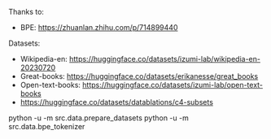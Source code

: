 Thanks to:
- BPE: https://zhuanlan.zhihu.com/p/714899440


Datasets:
- Wikipedia-en: https://huggingface.co/datasets/izumi-lab/wikipedia-en-20230720
- Great-books: https://huggingface.co/datasets/erikanesse/great_books
- Open-text-books: https://huggingface.co/datasets/izumi-lab/open-text-books
- https://huggingface.co/datasets/datablations/c4-subsets


python -u -m src.data.prepare_datasets
python -u -m src.data.bpe_tokenizer



